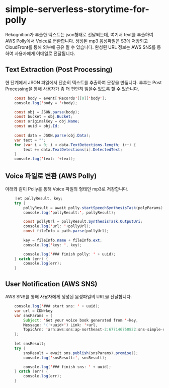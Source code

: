 # simple-serverless-storytime-for-polly

Rekognition가 추출한 텍스트는 json형태로 전달되는데, 여기서 text를 추출하여 AWS Polly에서 Voice로 변환합니다. 생성된 mp3 음성파일은 S3에 저장되고 CloudFront를 통해 외부에 공유 될 수 있습니다. 완성된 URL 정보는 AWS SNS를 통하여 사용자에게 이메일로 전달됩니다. 

## Text Extraction (Post Processing)
현 단계에서 JSON 파일에서 단순히 텍스트를 추출하여 문장을 만듧니다. 추후는 Post Processing을 통해 사용자가 좀 더 편안히 읽을수 있도록 할 수 있습니다. 

```java
    const body = event['Records'][0]['body'];
    console.log('body = '+body);

    const obj = JSON.parse(body);
    const bucket = obj.Bucket;
    const originalKey = obj.Name;
    const uuid = obj.Id;
    
    const data = JSON.parse(obj.Data);
    var text = "";
    for (var i = 0; i < data.TextDetections.length; i++) {
        text += data.TextDetections[i].DetectedText;
    }
    console.log('text: '+text);
````

## Voice 파일로 변환 (AWS Polly)

아래와 같이 Polly를 통해 Voice 파일의 형태인 mp3로 저장합니다. 

```java
    ㅣet pollyResult, key;
    try {
        pollyResult = await polly.startSpeechSynthesisTask(polyParams).promise();
        console.log('pollyResult:', pollyResult);

        const pollyUrl = pollyResult.SynthesisTask.OutputUri;
        console.log('url: '+pollyUrl);
        const fileInfo = path.parse(pollyUrl);
        
        key = fileInfo.name + fileInfo.ext;
        console.log('key: ', key);

        console.log('### finish polly: ' + uuid);
    } catch (err) {
        console.log(err);
    } 
```

## User Notification (AWS SNS)
AWS SNS를 통해 사용자에게 생성된 음성파일의 URL을 전달합니다. 

```java
    console.log('### start sns: ' + uuid);
    var url = CDN+key
    var snsParams = {
        Subject: 'Get your voice book generated from '+key,
        Message: '('+uuid+') Link: '+url,         
        TopicArn: 'arn:aws:sns:ap-northeast-2:677146750822:sns-simple-storytime'
    }; 
    
    let snsResult;
    try {
        snsResult = await sns.publish(snsParams).promise();
        console.log('snsResult:', snsResult);

        console.log('### finish sns: ' + uuid);
    } catch (err) {
        console.log(err);
    }
```    
